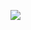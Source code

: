 ![](https://raw.githubusercontent.com/MoisesGuz240/ProgramacionWeb-Moises/tarea8/unidad2/tarea8.png)
